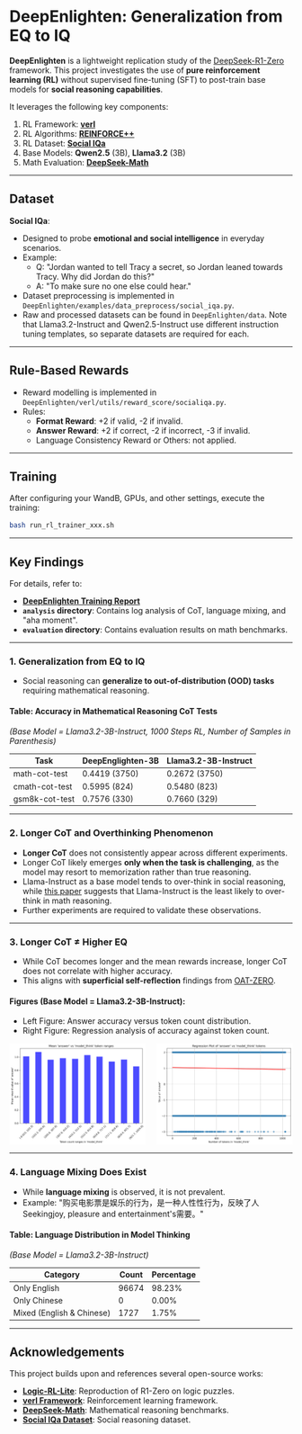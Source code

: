 # DeepEnlighten: Generalization from EQ to IQ

**DeepEnlighten** is a lightweight replication study of the [DeepSeek-R1-Zero](https://github.com/deepseek-ai/DeepSeek-R1) framework. This project investigates the use of **pure reinforcement learning (RL)** without supervised fine-tuning (SFT) to post-train base models for **social reasoning capabilities**. 

It leverages the following key components:

1. RL Framework: **[verl](https://github.com/volcengine/verl)**
2. RL Algorithms: **[REINFORCE++](https://arxiv.org/html/2501.03262v1)**
3. RL Dataset: **[Social IQa](https://arxiv.org/abs/1904.09728)**
4. Base Models: **Qwen2.5** (3B), **Llama3.2** (3B)
5. Math Evaluation: **[DeepSeek-Math](https://github.com/deepseek-ai/DeepSeek-Math)**

---

## Dataset

**Social IQa**: 
- Designed to probe **emotional and social intelligence** in everyday scenarios.
- Example:  
  - Q: "Jordan wanted to tell Tracy a secret, so Jordan leaned towards Tracy. Why did Jordan do this?"  
  - A: "To make sure no one else could hear."
- Dataset preprocessing is implemented in `DeepEnlighten/examples/data_preprocess/social_iqa.py`.
- Raw and processed datasets can be found in `DeepEnlighten/data`. Note that Llama3.2-Instruct and Qwen2.5-Instruct use different instruction tuning templates, so separate datasets are required for each.

---

## Rule-Based Rewards
- Reward modelling is implemented in `DeepEnlighten/verl/utils/reward_score/socialiqa.py`.
- Rules:
  - **Format Reward**: +2 if valid, -2 if invalid.  
  - **Answer Reward**: +2 if correct, -2 if incorrect, -3 if invalid.  
  - Language Consistency Reward or Others: not applied. 

---

## Training
After configuring your WandB, GPUs, and other settings, execute the training:  
```bash
bash run_rl_trainer_xxx.sh
```

---

## Key Findings

For details, refer to:

- **[DeepEnlighten Training Report](https://api.wandb.ai/links/yuwang91-hk/eyclicwc)**  
- **`analysis` directory**: Contains log analysis of CoT, language mixing, and "aha moment".  
- **`evaluation` directory**: Contains evaluation results on math benchmarks.

---

### 1. **Generalization from EQ to IQ**

- Social reasoning can **generalize to out-of-distribution (OOD) tasks** requiring mathematical reasoning.

#### Table: Accuracy in Mathematical Reasoning CoT Tests 
*(Base Model = Llama3.2-3B-Instruct, 1000 Steps RL, Number of Samples in Parenthesis)*

| Task               | DeepEnglighten-3B | Llama3.2-3B-Instruct |
|--------------------|--------------------------------------|----------------------------|
| math-cot-test      | 0.4419 (3750)                       | 0.2672 (3750)              |
| cmath-cot-test     | 0.5995 (824)                        | 0.5480 (823)               |
| gsm8k-cot-test     | 0.7576 (330)                        | 0.7660 (329)               |

---

### 2. **Longer CoT and Overthinking Phenomenon**
- **Longer CoT** does not consistently appear across different experiments.
- Longer CoT likely emerges **only when the task is challenging**, as the model may resort to memorization rather than true reasoning.
- Llama-Instruct as a base model tends to over-think in social reasoning, while [this paper](https://arxiv.org/abs/2412.21187) suggests that Llama-Instruct is the least likely to over-think in math reasoning.
- Further experiments are required to validate these observations.  

---

### 3. **Longer CoT ≠ Higher EQ**
- While CoT becomes longer and the mean rewards increase, longer CoT does not correlate with higher accuracy.
- This aligns with **superficial self-reflection** findings from [OAT-ZERO](https://github.com/sail-sg/oat-zero).

#### Figures (Base Model = Llama3.2-3B-Instruct):
- Left Figure: Answer accuracy versus token count distribution.  
- Right Figure: Regression analysis of accuracy against token count.  

<div style="display: flex; justify-content: space-between; gap: 1px;">

<img src="analysis/Llama3.2-3B-Instruct/plots/barplot_answer_vs_tokens_20250312_150316.png" alt="Barplot: Answer Accuracy vs Token Count" style="width: 48%;">

<img src="analysis/Llama3.2-3B-Instruct/plots/regression_answer_vs_tokens_20250312_150316.png" alt="Regression: Answer Accuracy vs Token Count" style="width: 48%;">

</div>

---

### 4. **Language Mixing Does Exist**
- While **language mixing** is observed, it is not prevalent.  
- Example: "购买电影票是娱乐的行为，是一种人性性行为，反映了人 Seekingjoy, pleasure and entertainment's需要。"

#### Table: Language Distribution in Model Thinking 
*(Base Model = Llama3.2-3B-Instruct)*

| Category               | Count | Percentage |
|------------------------|-------|------------|
| Only English           | 96674 | 98.23% |
| Only Chinese           | 0 | 0.00% |
| Mixed (English & Chinese) | 1727 | 1.75% |

---

## Acknowledgements

This project builds upon and references several open-source works:

- **[Logic-RL-Lite](https://github.com/DolbyUUU/Logic-RL-Lite)**: Reproduction of R1-Zero on logic puzzles.
- **[verl Framework](https://github.com/volcengine/verl)**: Reinforcement learning framework.
- **[DeepSeek-Math](https://github.com/deepseek-ai/DeepSeek-Math)**: Mathematical reasoning benchmarks.
- **[Social IQa Dataset](https://github.com/AlphaPav/mem-kk-logic)**: Social reasoning dataset.